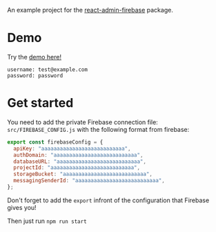 An example project for the [react-admin-firebase](https://github.com/benwinding/react-admin-firebase) package.

# Demo
Try the [demo here!](https://benwinding.github.io/react-admin-firebase-demo/#/login)

```
username: test@example.com
password: password
```

# Get started
You need to add the private Firebase connection file: `src/FIREBASE_CONFIG.js` with the following format from firebase:

``` js
export const firebaseConfig = {
  apiKey: "aaaaaaaaaaaaaaaaaaaaaaaaaaa",
  authDomain: "aaaaaaaaaaaaaaaaaaaaaaaaaaa",
  databaseURL: "aaaaaaaaaaaaaaaaaaaaaaaaaaa",
  projectId: "aaaaaaaaaaaaaaaaaaaaaaaaaaa",
  storageBucket: "aaaaaaaaaaaaaaaaaaaaaaaaaaa",
  messagingSenderId: "aaaaaaaaaaaaaaaaaaaaaaaaaaa",
};
```

Don't forget to add the `export` infront of the configuration that Firebase gives you!

Then just run `npm run start`
